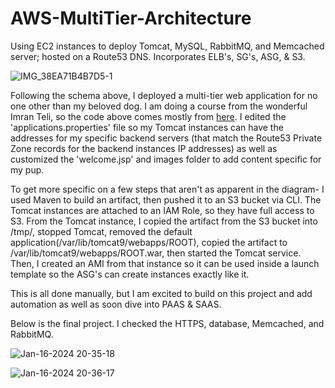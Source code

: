 # AWS-MultiTier-Architecture
Using EC2 instances to deploy Tomcat, MySQL, RabbitMQ, and Memcached server; hosted on a Route53 DNS. Incorporates ELB's, SG's, ASG, &amp; S3.

![IMG_38EA71B4B7D5-1](https://github.com/andreapeterson/AWS-MultiTier-Architecture/assets/134665743/d78b928b-7d29-4407-9b91-37a92c33ee60)


Following the schema above, I deployed a multi-tier web application for no one other than my beloved dog. I am doing a course from the wonderful Imran Teli, so the code above comes mostly from [here](https://github.com/devopshydclub/vprofile-project/tree/aws-LiftAndShift). I edited the 'applications.properties' file so my Tomcat instances can have the addresses for my specific backend servers (that match the Route53 Private Zone records for the backend instances IP addresses) as well as customized the 'welcome.jsp' and images folder to add content specific for my pup. 

To get more specific on a few steps that aren't as apparent in the diagram- I used Maven to build an artifact, then pushed it to an S3 bucket via CLI. The Tomcat instances are attached to an IAM Role, so they have full access to S3. From the Tomcat instance, I copied the artifact from the S3 bucket into /tmp/, stopped Tomcat, removed the default application(/var/lib/tomcat9/webapps/ROOT), copied the artifact to /var/lib/tomcat9/webapps/ROOT.war, then started the Tomcat service. Then, I created an AMI from that instance so it can be used inside a launch template so the ASG's can create instances exactly like it.

This is all done manually, but I am excited to build on this project and add automation as well as soon dive into PAAS & SAAS.

Below is the final project. I checked the HTTPS, database, Memcached, and RabbitMQ.

![Jan-16-2024 20-35-18](https://github.com/andreapeterson/AWS-MultiTier-Architecture/assets/134665743/82cd302e-a881-446b-8181-d4e69dab7210)

![Jan-16-2024 20-36-17](https://github.com/andreapeterson/AWS-MultiTier-Architecture/assets/134665743/c1c1ed8d-7e23-4aff-bec7-0c3188c13858)
